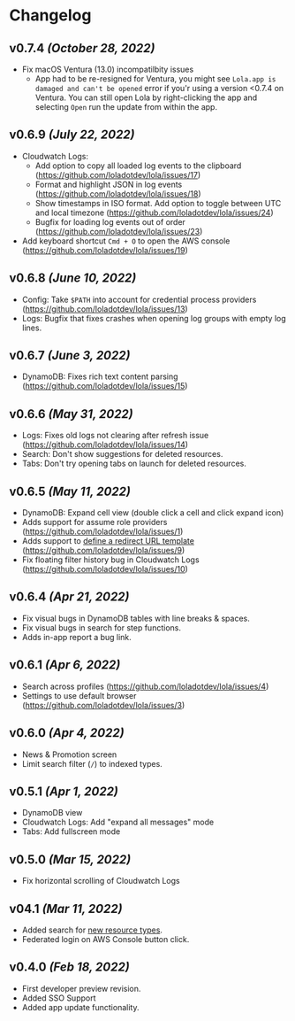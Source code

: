 # Changelog

## v0.7.4 _(October 28, 2022)_
- Fix macOS Ventura (13.0) incompatilbity issues
  - App had to be re-resigned for Ventura, you might see `Lola.app is damaged and can't be opened` error if you'r using a version <0.7.4 on Ventura. You can still open Lola by right-clicking the app and selecting `Open` run the update from within the app.

## v0.6.9 _(July 22, 2022)_
- Cloudwatch Logs: 
  - Add option to copy all loaded log events to the clipboard (https://github.com/loladotdev/lola/issues/17)
  - Format and highlight JSON in log events (https://github.com/loladotdev/lola/issues/18)
  - Show timestamps in ISO format. Add option to toggle between UTC and local timezone (https://github.com/loladotdev/lola/issues/24)
  - Bugfix for loading log events out of order (https://github.com/loladotdev/lola/issues/23)
- Add keyboard shortcut `Cmd + O` to open the AWS console (https://github.com/loladotdev/lola/issues/19)

## v0.6.8 _(June 10, 2022)_
- Config: Take `$PATH` into account for credential process providers (https://github.com/loladotdev/lola/issues/13)
- Logs: Bugfix that fixes crashes when opening log groups with empty log lines.

## v0.6.7 _(June 3, 2022)_
- DynamoDB: Fixes rich text content parsing (https://github.com/loladotdev/lola/issues/15)

## v0.6.6 _(May 31, 2022)_
- Logs: Fixes old logs not clearing after refresh issue (https://github.com/loladotdev/lola/issues/14)
- Search: Don't show suggestions for deleted resources.
- Tabs: Don't try opening tabs on launch for deleted resources.

## v0.6.5 _(May 11, 2022)_
- DynamoDB: Expand cell view (double click a cell and click expand icon)
- Adds support for assume role providers (https://github.com/loladotdev/lola/issues/1)
- Adds support to [define a redirect URL template](https://github.com/loladotdev/lola/wiki/Settings#custom-url-template) (https://github.com/loladotdev/lola/issues/9) 
- Fix floating filter history bug in Cloudwatch Logs (https://github.com/loladotdev/lola/issues/10)

## v0.6.4 _(Apr 21, 2022)_
- Fix visual bugs in DynamoDB tables with line breaks & spaces.
- Fix visual bugs in search for step functions.
- Adds in-app report a bug link.

## v0.6.1 _(Apr 6, 2022)_
- Search across profiles (https://github.com/loladotdev/lola/issues/4)
- Settings to use default browser (https://github.com/loladotdev/lola/issues/3)

## v0.6.0 _(Apr 4, 2022)_
- News & Promotion screen
- Limit search filter (`/`) to indexed types.

## v0.5.1 _(Apr 1, 2022)_
- DynamoDB view
- Cloudwatch Logs: Add "expand all messages" mode
- Tabs: Add fullscreen mode 

## v0.5.0 _(Mar 15, 2022)_
- Fix horizontal scrolling of Cloudwatch Logs

## v04.1 _(Mar 11, 2022)_
- Added search for [new resource types](https://github.com/loladotdev/lola/projects/1#card-77129223).
- Federated login on AWS Console button click.

## v0.4.0 _(Feb 18, 2022)_
- First developer preview revision.
- Added SSO Support
- Added app update functionality.
